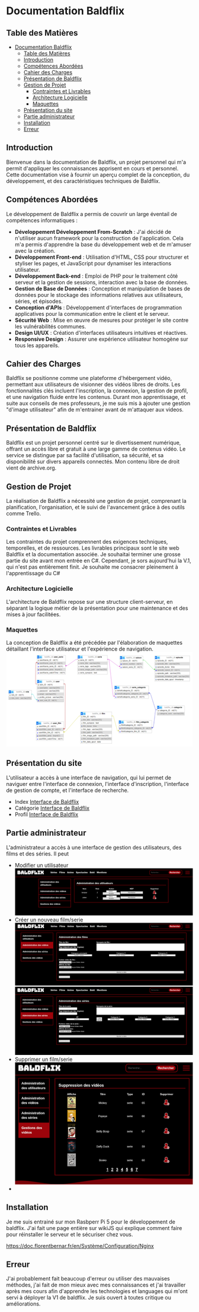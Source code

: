 # Documentation Baldflix

## Table des Matières

- [Documentation Baldflix](#documentation-baldflix)
  - [Table des Matières](#table-des-matières)
  - [Introduction](#introduction)
  - [Compétences Abordées](#compétences-abordées)
  - [Cahier des Charges](#cahier-des-charges)
  - [Présentation de Baldflix](#présentation-de-baldflix)
  - [Gestion de Projet](#gestion-de-projet)
    - [Contraintes et Livrables](#contraintes-et-livrables)
    - [Architecture Logicielle](#architecture-logicielle)
    - [Maquettes](#maquettes)
  - [Présentation du site](#présentation-du-site)
  - [Partie administrateur](#partie-administrateur)
  - [Installation](#installation)
  - [Erreur](#erreur)
    
## Introduction

Bienvenue dans la documentation de Baldflix, un projet personnel qui m'a permit d'appliquer les connaissances apprisent en cours et personnel. Cette documentation vise à fournir un aperçu complet de la conception, du développement, et des caractéristiques techniques de Baldflix. 
## Compétences Abordées

Le développement de Baldflix a permis de couvrir un large éventail de compétences informatiques :

- **Développement Développement From-Scratch** : J'ai décidé de n'utiliser aucun framework pour la construction de l'application. Cela m'a permis d'apprendre la base du développement web et de m'amuser avec la création.
- **Développement Front-end** : Utilisation d'HTML, CSS pour structurer et styliser les pages, et JavaScript pour dynamiser les interactions utilisateur.
- **Développement Back-end** : Emploi de PHP pour le traitement côté serveur et la gestion de sessions, interaction avec la base de données.
- **Gestion de Base de Données** : Conception et manipulation de bases de données pour le stockage des informations relatives aux utilisateurs, séries, et épisodes.
- **Conception d'APIs** : Développement d'interfaces de programmation applicatives pour la communication entre le client et le serveur.
- **Sécurité Web** : Mise en œuvre de mesures pour protéger le site contre les vulnérabilités communes.
- **Design UI/UX** : Création d'interfaces utilisateurs intuitives et réactives.
- **Responsive Design** : Assurer une expérience utilisateur homogène sur tous les appareils.

## Cahier des Charges

Baldflix se positionne comme une plateforme d'hébergement vidéo, permettant aux utilisateurs de visionner des vidéos libres de droits. Les fonctionnalités clés incluent l'inscription, la connexion, la gestion de profil, et une navigation fluide entre les contenus.
Durant mon apprentissage, et suite aux conseils de mes professeurs, je me suis mis à ajouter une gestion "d'image utilisateur" afin de m'entrainer avant de m'attaquer aux videos.

## Présentation de Baldflix

Baldflix est un projet personnel centré sur le divertissement numérique, offrant un accès libre et gratuit à une large gamme de contenus vidéo. Le service se distingue par sa facilité d'utilisation, sa sécurité, et sa disponibilité sur divers appareils connectés. Mon contenu libre de droit vient de archive.org.

## Gestion de Projet

La réalisation de Baldflix a nécessité une gestion de projet, comprenant la planification, l'organisation, et le suivi de l'avancement grâce à des outils comme Trello.

### Contraintes et Livrables

Les contraintes du projet comprennent des exigences techniques, temporelles, et de ressources. Les livrables principaux sont le site web Baldflix et la documentation associée. Je souhaitai terminer une grosse partie du site avant mon entrée en C#. Cependant, je sors aujourd'hui la V.1, qui n'est pas entièrement finit. Je souhaite me consacrer pleinement à l'apprentissage du C#

### Architecture Logicielle

L'architecture de Baldflix repose sur une structure client-serveur, en séparant la logique métier de la présentation pour une maintenance et des mises à jour facilitées.

### Maquettes

La conception de Baldflix a été précédée par l'élaboration de maquettes détaillant l'interface utilisateur et l'expérience de navigation.
![Interface de Baldflix](image/developpement/MPD%20Final.png "BDD Baldflix")

## Présentation du site
L'utilisateur a accès à une interface de navigation, qui lui permet de naviguer entre l'interface de connexion, l'interface d'inscription, l'interface de gestion de compte, et l'interface de recherche.
- Index [Interface de Baldflix](image/developpement/Index.png "Modification d'un utilisateur")
- Catégorie [Interface de Baldflix](image/developpement/Catégorie.png "Modification d'un utilisateur")
- Profil [Interface de Baldflix](image/developpement/Profile.png "Modification d'un utilisateur")

## Partie administrateur 
L'administrateur a accès à une interface de gestion des utilisateurs, des films et des séries. Il peut
- Modifier un utilisateur  ![Interface de Baldflix](image/developpement/Admin_user.png "Modification d'un utilisateur")
- Créer un nouveau film/serie ![Interface de Baldflix](image/developpement/Admin_video.png "ajout video") ![Interface de Baldflix](image/developpement/Admin_serie.png "Ajout serie")
- Supprimer un film/serie ![Interface de Baldflix](image/developpement/Admin_suppr.png "suppresion")
- 
## Installation

Je me suis entrainé sur mon Rasbperr Pi 5 pour le développement de baldflix. J'ai fait une page entière sur wikiJS qui explique comment faire pour réinstaller le serveur et le sécuriser chez vous. 

https://doc.florentbernar.fr/en/Système/Configuration/Nginx

## Erreur

J'ai probablement fait beaucoup d'erreur ou utiliser des mauvaises méthodes, j'ai fait de mon mieux avec mes connaissances et j'ai travailler après mes cours afin d'apprendre les technologies et languages qui m'ont servi à déployer la V1 de baldflix. Je suis ouvert à toutes critique ou améliorations. 
